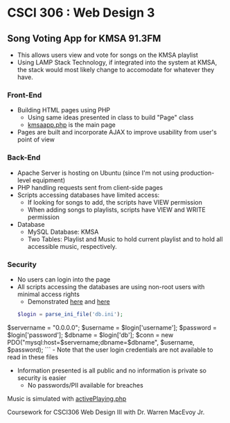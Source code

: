 # CSCI 306 : Web Design 3

## Song Voting App for KMSA 91.3FM
  - This allows users view and vote for songs on the KMSA playlist
  - Using LAMP Stack Technology, if integrated into the system at KMSA, the stack would most likely change to accomodate for whatever they have.
  
### Front-End
  - Building HTML pages using PHP
    - Using same ideas presented in class to build "Page" class
    - [kmsaapp.php](https://github.com/JohnsonClayton/csci306/blob/master/kmsaapp.php) is the main page
  - Pages are built and incorporate AJAX to improve usability from user's point of view
  
  
### Back-End
  - Apache Server is hosting on Ubuntu (since I'm not using production-level equipment)
  - PHP handling requests sent from client-side pages
  - Scripts accessing databases have limited access:
    - If looking for songs to add, the scripts have VIEW permission
    - When adding songs to playlists, scripts have VIEW and WRITE permission
  - Database
    - MySQL Database: KMSA
    - Two Tables: Playlist and Music to hold current playlist and to hold all accessible music, respectively.
    
### Security
  - No users can login into the page
  - All scripts accessing the databases are using non-root users with minimal access rights
    - Demonstrated [here](https://github.com/JohnsonClayton/csci306/blob/master/getPlaylistSongInfo.php) and [here](https://github.com/JohnsonClayton/csci306/blob/master/getSearchQuery.php)
    ```php
    $login = parse_ini_file('db.ini');
$servername = "0.0.0.0";
$username = $login['username'];
$password = $login['password'];
$dbname = $login['db'];
$conn = new PDO("mysql:host=$servername;dbname=$dbname", $username, $password);
    ```
      - Note that the user login credentials are not available to read in these files
  - Information presented is all public and no information is private so security is easier
    - No passwords/PII available for breaches

Music is simulated with [activePlaying.php](https://github.com/JohnsonClayton/csci306/blob/master/activePlaying.php)


Coursework for CSCI306 Web Design III with Dr. Warren MacEvoy Jr. 
